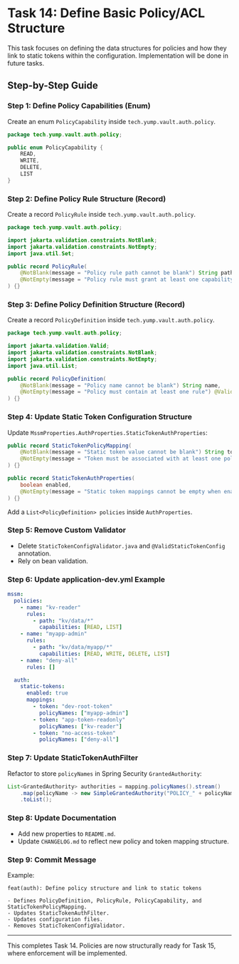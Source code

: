
# Task 14: Define Basic Policy/ACL Structure

This task focuses on defining the data structures for policies and how they link to static tokens within the configuration. Implementation will be done in future tasks.

## Step-by-Step Guide

### Step 1: Define Policy Capabilities (Enum)
Create an enum `PolicyCapability` inside `tech.yump.vault.auth.policy`.

```java
package tech.yump.vault.auth.policy;

public enum PolicyCapability {
    READ,
    WRITE,
    DELETE,
    LIST
}
```

### Step 2: Define Policy Rule Structure (Record)
Create a record `PolicyRule` inside `tech.yump.vault.auth.policy`.

```java
package tech.yump.vault.auth.policy;

import jakarta.validation.constraints.NotBlank;
import jakarta.validation.constraints.NotEmpty;
import java.util.Set;

public record PolicyRule(
    @NotBlank(message = "Policy rule path cannot be blank") String path,
    @NotEmpty(message = "Policy rule must grant at least one capability") Set<PolicyCapability> capabilities
) {}
```

### Step 3: Define Policy Definition Structure (Record)
Create a record `PolicyDefinition` inside `tech.yump.vault.auth.policy`.

```java
package tech.yump.vault.auth.policy;

import jakarta.validation.Valid;
import jakarta.validation.constraints.NotBlank;
import jakarta.validation.constraints.NotEmpty;
import java.util.List;

public record PolicyDefinition(
    @NotBlank(message = "Policy name cannot be blank") String name,
    @NotEmpty(message = "Policy must contain at least one rule") @Valid List<PolicyRule> rules
) {}
```

### Step 4: Update Static Token Configuration Structure
Update `MssmProperties.AuthProperties.StaticTokenAuthProperties`:

```java
public record StaticTokenPolicyMapping(
    @NotBlank(message = "Static token value cannot be blank") String token,
    @NotEmpty(message = "Token must be associated with at least one policy name") List<String> policyNames
) {}

public record StaticTokenAuthProperties(
    boolean enabled,
    @NotEmpty(message = "Static token mappings cannot be empty when enabled") @Valid List<StaticTokenPolicyMapping> mappings
) {}
```

Add a `List<PolicyDefinition> policies` inside `AuthProperties`.

### Step 5: Remove Custom Validator
- Delete `StaticTokenConfigValidator.java` and `@ValidStaticTokenConfig` annotation.
- Rely on bean validation.

### Step 6: Update application-dev.yml Example

```yaml
mssm:
  policies:
    - name: "kv-reader"
      rules:
        - path: "kv/data/*"
          capabilities: [READ, LIST]
    - name: "myapp-admin"
      rules:
        - path: "kv/data/myapp/*"
          capabilities: [READ, WRITE, DELETE, LIST]
    - name: "deny-all"
      rules: []

  auth:
    static-tokens:
      enabled: true
      mappings:
        - token: "dev-root-token"
          policyNames: ["myapp-admin"]
        - token: "app-token-readonly"
          policyNames: ["kv-reader"]
        - token: "no-access-token"
          policyNames: ["deny-all"]
```

### Step 7: Update StaticTokenAuthFilter
Refactor to store `policyNames` in Spring Security `GrantedAuthority`:

```java
List<GrantedAuthority> authorities = mapping.policyNames().stream()
    .map(policyName -> new SimpleGrantedAuthority("POLICY_" + policyName))
    .toList();
```

### Step 8: Update Documentation
- Add new properties to `README.md`.
- Update `CHANGELOG.md` to reflect new policy and token mapping structure.

### Step 9: Commit Message
Example:

```
feat(auth): Define policy structure and link to static tokens

- Defines PolicyDefinition, PolicyRule, PolicyCapability, and StaticTokenPolicyMapping.
- Updates StaticTokenAuthFilter.
- Updates configuration files.
- Removes StaticTokenConfigValidator.
```

---

This completes Task 14. Policies are now structurally ready for Task 15, where enforcement will be implemented.
